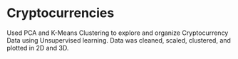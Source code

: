 # Cryptocurrencies

Used PCA and K-Means Clustering to explore and organize Cryptocurrency Data using Unsupervised learning.
Data was cleaned, scaled, clustered, and plotted in 2D and 3D.
